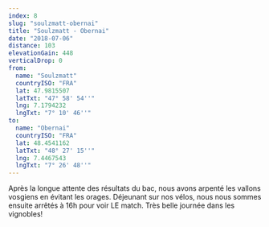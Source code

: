 ```yaml
---
index: 8
slug: "soulzmatt-obernai"
title: "Soulzmatt - Obernai"
date: "2018-07-06"
distance: 103
elevationGain: 448
verticalDrop: 0
from:
  name: "Soulzmatt"
  countryISO: "FRA"
  lat: 47.9815507
  latTxt: "47° 58' 54''"
  lng: 7.1794232
  lngTxt: "7° 10' 46''"
to:
  name: "Obernai"
  countryISO: "FRA"
  lat: 48.4541162
  latTxt: "48° 27' 15''"
  lng: 7.4467543
  lngTxt: "7° 26' 48''"
---
```


Après la longue attente des résultats du bac, nous avons arpenté les vallons vosgiens en évitant les orages. Déjeunant sur nos vélos, nous nous sommes ensuite arrêtés à 16h pour voir LE match. Très belle journée dans les vignobles!
